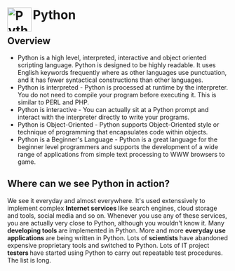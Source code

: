 # Python <img align="left" alt="Python" width="55px" src="https://upload.wikimedia.org/wikipedia/commons/c/c3/Python-logo-notext.svg"/>

## Overview
* Python is a high level, interpreted, interactive and object oriented scripting language. Python is designed to be highly readable. It uses English keywords frequently where as other languages use punctuation, and it has fewer syntactical constructions than other languages.
* Python is interpreted - Python is processed at runtime by the interpreter. You do not need to compile your program before executing it. This is similar to PERL and PHP.
* Python is interactive - You can actually sit at a Python prompt and interact with the interpreter directly to write your programs.
* Python is Object-Oriented - Python supports Object-Oriented style or technique of programming that encapsulates code within objects.
* Python is a Beginner's Language - Python is a great language for the beginner level programmers and supports the development of a wide range of applications from simple text processing to WWW browsers to game.

## Where can we see Python in action?
We see it everyday and almost everywhere. It's used extenssively to implement complex <b>Internet services </b> like search engines, cloud storage and tools, social media and so on. Whenever you use any of these services, you are actually very close to Python, although you wouldn't know it.
Many <b> developing tools </b> are implemented in Python. More and more <b> everyday use applications </b> are being written in Python. Lots of <b> scientists </b> have abandoned expensive proprietary tools and switched to Python. Lots of IT project <b> testers </b> have started using Python to carry out repeatable test procedures. The list is long.
